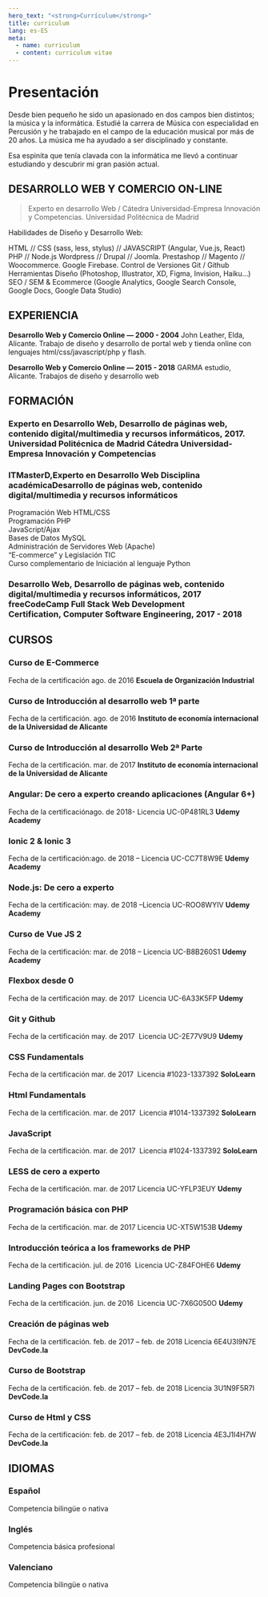 ```yaml
---
hero_text: "<strong>Currículum</strong>"
title: curriculum
lang: es-ES
meta:
  - name: curriculum
  - content: curriculum vitae
---
```


<Hero :text="$page.frontmatter.hero_text" />

# Presentación

Desde bien pequeño he sido un apasionado en dos campos bien distintos; la música y la informática. Estudié la carrera de Música con especialidad en Percusión y he trabajado en el campo de la educación musical por más de 20 años. La música me ha ayudado a ser disciplinado y constante.

Esa espinita que tenía clavada con la informática me llevó a continuar estudiando y descubrir mi gran pasión actual.

## DESARROLLO WEB Y COMERCIO ON-LINE

> Experto en desarrollo Web / Cátedra Universidad-Empresa Innovación y Competencias. Universidad Politécnica de Madrid

Habilidades de Diseño y Desarrollo Web:

HTML // CSS (sass, less, stylus) // JAVASCRIPT (Angular, Vue.js, React)
PHP // Node.js
Wordpress // Drupal // Joomla.
Prestashop // Magento // Woocommerce.
Google Firebase.
Control de Versiones Git / Github
Herramientas Diseño (Photoshop, Illustrator, XD, Figma, Invision, Haiku...)
SEO / SEM & Ecommerce (Google Analytics, Google Search Console, Google Docs, Google Data Studio)

## EXPERIENCIA

**Desarrollo Web y Comercio Online — 2000 - 2004**
John Leather, Elda, Alicante.
Trabajo de diseño y desarrollo de portal web y tienda online con lenguajes html/css/javascript/php y flash.

**Desarrollo Web y Comercio Online — 2015 - 2018**
GARMA estudio, Alicante.
Trabajos de diseño y desarrollo web

## FORMACIÓN

### Experto en Desarrollo Web, Desarrollo de páginas web, contenido digital/multimedia y recursos informáticos, 2017. Universidad Politécnica de Madrid Cátedra Universidad-Empresa Innovación y Competencias

### ITMasterD,Experto en Desarrollo Web Disciplina académicaDesarrollo de páginas web, contenido digital/multimedia y recursos informáticos

Programación Web HTML/CSS<br>
Programación PHP<br>
JavaScript/Ajax<br>
Bases de Datos MySQL<br>
Administración de Servidores Web (Apache)<br>
“E-commerce” y Legislación TIC<br>
Curso complementario de Iniciación al lenguaje Python

### Desarrollo Web, Desarrollo de páginas web, contenido digital/multimedia y recursos informáticos, 2017 freeCodeCamp Full Stack Web Development Certification, Computer Software Engineering, 2017 - 2018

## CURSOS

### Curso de E-Commerce

Fecha de la certificación ago. de 2016
**Escuela de Organización Industrial**

### Curso de Introducción al desarrollo web 1ª parte

Fecha de la certificación. ago. de 2016
**Instituto de economía internacional de la Universidad de Alicante**

### Curso de Introducción al desarrollo Web 2ª Parte

Fecha de la certificación. mar. de 2017
**Instituto de economía internacional de la Universidad de Alicante**

### Angular: De cero a experto creando aplicaciones (Angular 6+)

Fecha de la certificaciónago. de 2018- Licencia UC-0P481RL3
**Udemy Academy**

### Ionic 2 & Ionic 3

Fecha de la certificación:ago. de 2018 – Licencia UC-CC7T8W9E
**Udemy Academy**

### Node.js: De cero a experto

Fecha de la certificación: may. de 2018 –Licencia UC-ROO8WYIV
**Udemy Academy**

### Curso de Vue JS 2

Fecha de la certificación: mar. de 2018 – Licencia UC-B8B260S1
**Udemy Academy**

### Flexbox desde 0

Fecha de la certificación
may. de 2017  Licencia UC-6A33K5FP
**Udemy**

### Git y Github

Fecha de la certificación
may. de 2017  Licencia UC-2E77V9U9
**Udemy**

### CSS Fundamentals

Fecha de la certificación
mar. de 2017  Licencia #1023-1337392
**SoloLearn**

### Html Fundamentals

Fecha de la certificación. mar. de 2017  Licencia #1014-1337392
**SoloLearn**

### JavaScript

Fecha de la certificación. mar. de 2017  Licencia #1024-1337392
**SoloLearn**

### LESS de cero a experto

Fecha de la certificación. mar. de 2017 Licencia UC-YFLP3EUY
**Udemy**

### Programación básica con PHP

Fecha de la certificación. mar. de 2017 Licencia UC-XT5W153B
**Udemy**

### Introducción teórica a los frameworks de PHP

Fecha de la certificación. jul. de 2016  Licencia UC-Z84FOHE6
**Udemy**

### Landing Pages con Bootstrap

Fecha de la certificación. jun. de 2016  Licencia UC-7X6G050O
**Udemy**

### Creación de páginas web

Fecha de la certificación. feb. de 2017 – feb. de 2018 Licencia 6E4U3I9N7E
**DevCode.la**

### Curso de Bootstrap

Fecha de la certificación. feb. de 2017 – feb. de 2018 Licencia 3U1N9F5R7I
**DevCode.la**

### Curso de Html y CSS

Fecha de la certificación: feb. de 2017 – feb. de 2018 Licencia 4E3J1I4H7W
**DevCode.la**

## IDIOMAS

### Español

Competencia bilingüe o nativa

### Inglés

Competencia básica profesional

### Valenciano

Competencia bilingüe o nativa
